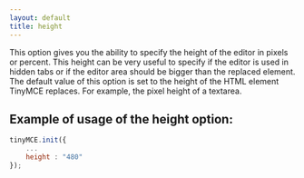 ```yaml
---
layout: default
title: height
---
```


This option gives you the ability to specify the height of the editor in pixels or percent. This height can be very useful to specify if the editor is used in hidden tabs or if the editor area should be bigger than the replaced element. The default value of this option is set to the height of the HTML element TinyMCE replaces. For example, the pixel height of a textarea.

## Example of usage of the height option:

```js
tinyMCE.init({
	...
	height : "480"
});
```
